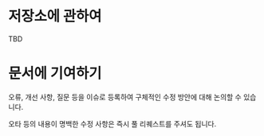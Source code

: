 # 저장소에 관하여
TBD

# 문서에 기여하기
오류, 개선 사항, 질문 등을 이슈로 등록하여 구체적인 수정 방안에 대해 논의할 수 있습니다.

오타 등의 내용이 명백한 수정 사항은 즉시 풀 리퀘스트를 주셔도 됩니다.
